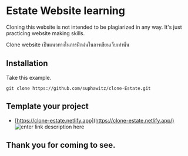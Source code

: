 # Estate Website learning

Cloning this website is not intended to be plagiarized in any way. It's just practicing website making skills.

 Clone website เป็นแนวทางในการฝึกฝนในการเขียนเว็บเท่านั้น 


## Installation

Take this example.

```git
git clone https://github.com/suphawitz/clone-Estate.git
```

## Template your project

 - [https://clone-estate.netlify.app](https://clone-estate.netlify.app/)
![enter link description here](images/Zfull-page.png)

## Thank you for coming to see.


